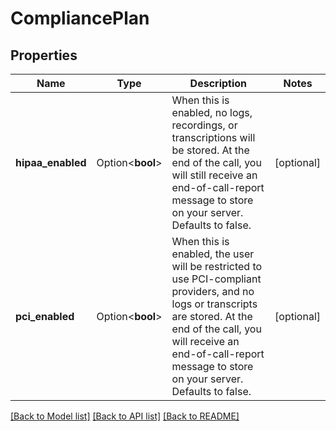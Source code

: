 # CompliancePlan

## Properties

Name | Type | Description | Notes
------------ | ------------- | ------------- | -------------
**hipaa_enabled** | Option<**bool**> | When this is enabled, no logs, recordings, or transcriptions will be stored. At the end of the call, you will still receive an end-of-call-report message to store on your server. Defaults to false. | [optional]
**pci_enabled** | Option<**bool**> | When this is enabled, the user will be restricted to use PCI-compliant providers, and no logs or transcripts are stored. At the end of the call, you will receive an end-of-call-report message to store on your server. Defaults to false. | [optional]

[[Back to Model list]](../README.md#documentation-for-models) [[Back to API list]](../README.md#documentation-for-api-endpoints) [[Back to README]](../README.md)


